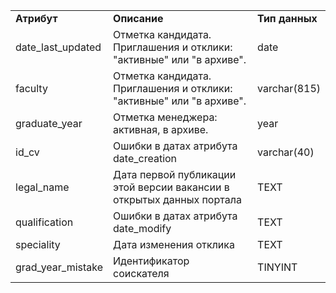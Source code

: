 <table>
    <tr>
        <td><b>Атрибут</b></td>
        <td><b>Описание</b></td>
        <td><b>Тип данных</b></td>
    </tr>
    <tr>
        <td>date_last_updated</td>
        <td>Отметка кандидата. Приглашения и отклики: "активные" или "в архиве".</td>
        <td>date</td>
    </tr>
    <tr>
        <td>faculty</td>
        <td>Отметка кандидата. Приглашения и отклики: "активные" или "в архиве".</td>
        <td>varchar(815)</td>
    </tr>
    <tr>
        <td>graduate_year</td>
        <td>Отметка менеджера: активная, в архиве.</td>
        <td>year</td>
    </tr>    
    <tr>
        <td>id_cv </td>
        <td> Ошибки в датах атрибута date_creation </td>
        <td>varchar(40)</td>
    </tr>
    <tr>
        <td>legal_name</td>
        <td> Дата первой публикации этой версии вакансии в открытых данных портала </td>
        <td>TEXT</td>
    </tr>    
    <tr>
        <td>qualification</td>
        <td> Ошибки в датах атрибута date_modify </td>
        <td>TEXT</td>
    </tr>
    <tr>
          <td>speciality</td>
          <td> Дата изменения отклика </td>
          <td>TEXT</td>
      </tr>
      <tr>
          <td>grad_year_mistake</td>
          <td>Идентификатор соискателя</td>
          <td>TINYINT</td>
      </tr>   
</table>
